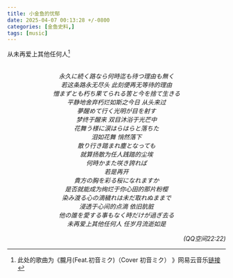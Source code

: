 ```yaml
---
title: 小金鱼的忧郁
date: 2025-04-07 00:13:28 +/-0800
categories: [金鱼史料,]
tags: [music]
---
```


从未再爱上其他任何人[^1]

[^1]: 此处的歌曲为《朧月(Feat.初音ミク)（Cover 初音ミク） 》网易云音乐[链接](https://music.163.com/song?id=535384226)

<center><i>
<br>
永久に続く路なら何時迄も待つ理由も無く
<br>
若这条路永无尽头 此刻便再无等待的理由
<br>
憎まずとも朽ち果てられる筈と今を捨て生きる
<br>
平静地舍弃朽烂如斯之今日 从头来过
<br>
夢醒めて行く光明が目を射す
<br>
梦终于醒来 双目沐浴于光芒中
<br>
花舞う様に涙はらはらと落ちた
<br>
泪如花舞 悄然落下
<br>
散り行き踏まれ塵となっても
<br>
就算扬散为任人践踏的尘埃
<br>
何時かまた咲き誇れば
<br>
若是再开
<br>
貴方の胸を彩る桜になれますか
<br>
是否就能成为绚烂于你心田的那片粉樱
<br>
染み渡る心の滴穢れは未だ取れぬままで
<br>
浸透于心间的点滴 依旧肮脏
<br>
他の誰を愛する事もなく時だけが過ぎ去る
<br>
未再爱上其他任何人 任岁月流逝如是
<br>
</i></center>

<p align="right"><em>(QQ空间22:22)</em></p>
